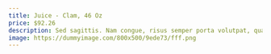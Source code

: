 ```yaml
---
title: Juice - Clam, 46 Oz
price: $92.26
description: Sed sagittis. Nam congue, risus semper porta volutpat, quam pede lobortis ligula, sit amet eleifend pede libero quis orci. Nullam molestie nibh in lectus.
image: https://dummyimage.com/800x500/9ede73/fff.png
---
```

